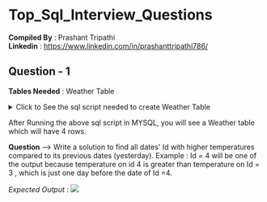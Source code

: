 # Top_Sql_Interview_Questions

**Compiled By** : Prashant Tripathi <br />
**Linkedin**    : https://www.linkedin.com/in/prashanttripathi786/ 

## Question - 1  

**Tables Needed** : Weather Table 

<details>
  <summary> Click to See the sql script  needed to create Weather Table </summary>

``` sql
CREATE TABLE weather (
    id INT PRIMARY KEY,
    recordDate DATE,
    temperature INT
);

-- Insert data into the table
INSERT INTO weather (id, recordDate, temperature) VALUES
(1, '2015-01-01', 10),
(2, '2015-01-02', 25),
(3, '2015-01-03', 20),
(4, '2015-01-04', 30);

``` 

  </details>

After Running the above sql script in MYSQL, you will see a Weather table which will have 4 rows.

**Question** -->  Write a solution to find all dates' Id with higher temperatures compared to its previous dates (yesterday).
Example : Id = 4 will be one of the output because temperature  on id 4 is greater than temperature on Id = 3 , which is just one day before the date of Id =4. 

*Expected Output* :
![](paste-the-copied-image-url-here)
